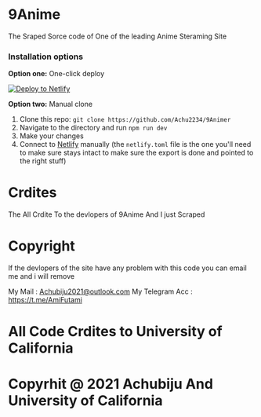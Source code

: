 # 9Anime

The Sraped Sorce code of One of the leading Anime Steraming Site

### Installation options

**Option one:** One-click deploy

[![Deploy to Netlify](https://www.netlify.com/img/deploy/button.svg)](https://app.netlify.com/start/deploy?repository=https://github.com/Achu2234/9Anime)

**Option two:** Manual clone

1. Clone this repo: `git clone https://github.com/Achu2234/9Animer`
2. Navigate to the directory and run `npm run dev`
3. Make your changes
4. Connect to [Netlify](https://url.netlify.com/r1j6ybSYU) manually (the `netlify.toml` file is the one you'll need to make sure stays intact to make sure the export is done and pointed to the right stuff)

# Crdites

The All Crdite To the devlopers of 9Anime And I just Scraped 

# Copyright

If the devlopers of the site have any problem with this code you can email me and i will remove 

My Mail : Achubiju2021@outlook.com
My Telegram Acc : https://t.me/AmiFutami

# All Code Crdites to University of California

# Copyrhit @ 2021 Achubiju And University of California




